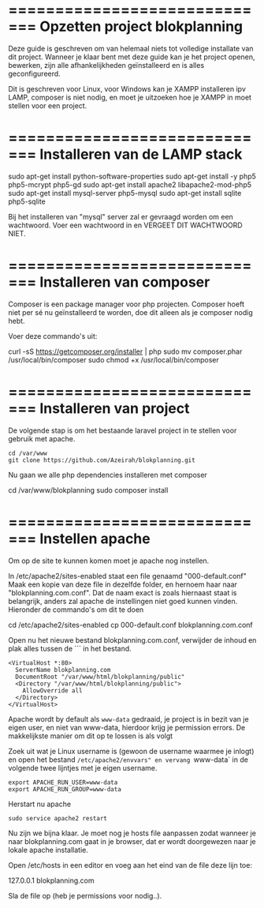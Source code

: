 =============================
Opzetten project blokplanning
=============================

Deze guide is geschreven om van helemaal niets tot volledige installate van dit project. Wanneer je klaar bent met deze guide kan je het project openen, bewerken, zijn alle afhankelijkheden geïnstalleerd en is alles geconfigureerd.

Dit is geschreven voor Linux, voor Windows kan je XAMPP installeren ipv LAMP, composer is niet nodig, en moet je uitzoeken hoe je XAMPP in moet stellen voor een project.

=============================
Installeren van de LAMP stack
=============================

sudo apt-get install python-software-properties
sudo apt-get install -y php5 php5-mcrypt php5-gd
sudo apt-get install apache2 libapache2-mod-php5
sudo apt-get install mysql-server php5-mysql
sudo apt-get install sqlite php5-sqlite

Bij het installeren van "mysql" server zal er gevraagd worden om een wachtwoord. Voer een wachtwoord in en VERGEET DIT WACHTWOORD NIET.

=============================
Installeren van composer
=============================

Composer is een package manager voor php projecten. Composer hoeft niet per sé nu geïnstalleerd te worden, doe dit alleen als je composer nodig hebt.

Voer deze commando's uit:

curl -sS https://getcomposer.org/installer | php
sudo mv composer.phar /usr/local/bin/composer
sudo chmod +x /usr/local/bin/composer

=============================
Installeren van project
=============================

De volgende stap is om het bestaande laravel project in te stellen voor gebruik met apache.

```
cd /var/www
git clone https://github.com/Azeirah/blokplanning.git
```

Nu gaan we alle php dependencies installeren met composer

cd /var/www/blokplanning
sudo composer install

=============================
Instellen apache
=============================

Om op de site te kunnen komen moet je apache nog instellen.

In /etc/apache2/sites-enabled staat een file genaamd "000-default.conf"
Maak een kopie van deze file in dezelfde folder, en hernoem haar naar "blokplanning.com.conf". Dat de naam exact is zoals hiernaast staat is belangrijk, anders zal apache de instellingen niet goed kunnen vinden.
Hieronder de commando's om dit te doen

cd /etc/apache2/sites-enabled
cp 000-default.conf blokplanning.com.conf

Open nu het nieuwe bestand blokplanning.com.conf, verwijder de inhoud en plak alles tussen de ``` in het bestand.

```
<VirtualHost *:80>
  ServerName blokplanning.com
  DocumentRoot "/var/www/html/blokplanning/public"
  <Directory "/var/www/html/blokplanning/public">
    AllowOverride all
  </Directory>
</VirtualHost>
```

Apache wordt by default als `www-data` gedraaid, je project is in bezit van je eigen user, en niet van www-data, hierdoor krijg je permission errors.
De makkelijkste manier om dit op te lossen is als volgt

Zoek uit wat je Linux username is (gewoon de username waarmee je inlogt) en open het bestand `/etc/apache2/envvars" en vervang `www-data` in de volgende twee lijntjes met je eigen username.

```
export APACHE_RUN_USER=www-data
export APACHE_RUN_GROUP=www-data
```

Herstart nu apache

```
sudo service apache2 restart
```

Nu zijn we bijna klaar. Je moet nog je hosts file aanpassen zodat wanneer je naar blokplanning.com gaat in je browser, dat er wordt doorgewezen naar je lokale apache installatie.

Open /etc/hosts in een editor en voeg aan het eind van de file deze lijn toe:

127.0.0.1 blokplanning.com

Sla de file op (heb je permissions voor nodig..).
